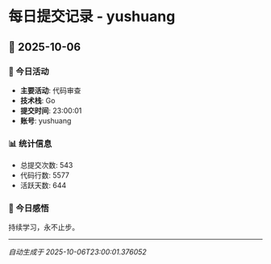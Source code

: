 # 每日提交记录 - yushuang

## 📅 2025-10-06

### 🎯 今日活动
- **主要活动**: 代码审查
- **技术栈**: Go
- **提交时间**: 23:00:01
- **账号**: yushuang

### 📊 统计信息
- 总提交次数: 543
- 代码行数: 5577
- 活跃天数: 644

### 💭 今日感悟
持续学习，永不止步。

---
*自动生成于 2025-10-06T23:00:01.376052*
